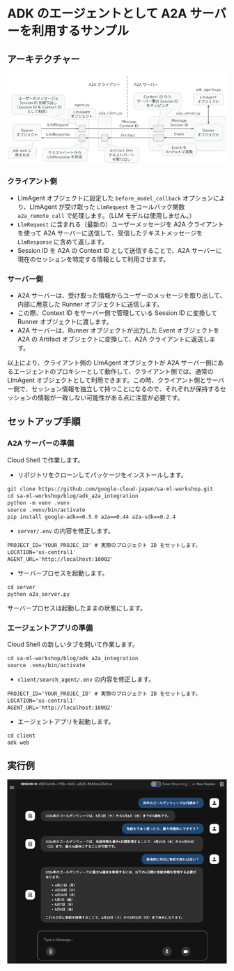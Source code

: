 # ADK のエージェントとして A2A サーバーを利用するサンプル

## アーキテクチャー

![](images/architecture.png)

### クライアント側

- LlmAgent オブジェクトに設定した `before_model_callback` オプションにより、LlmAgent が受け取った `LlmRequest` をコールバック関数 `a2a_remote_call` で処理します。（LLM モデルは使用しません。）
- `LlmRequest` に含まれる（最新の）ユーザーメッセージを A2A クライアントを使って A2A サーバーに送信して、受信したテキストメッセージを `LlmResponse` に含めて返します。
- Session ID を A2A の Context ID として送信することで、A2A サーバーに現在のセッションを特定する情報として利用させます。

### サーバー側

- A2A サーバーは、受け取った情報からユーザーのメッセージを取り出して、内部に用意した Runner オブジェクトに送信します。
- この際、Context ID をサーバー側で管理している Session ID に変換して Runner オブジェクトに渡します。
- A2A サーバーは、Runner オブジェクトが出力した Event オブジェクトを A2A の Artifact オブジェクトに変換して、A2A クライアントに返送します。

以上により、クライアント側の LlmAgent オブジェクトが A2A サーバー側にあるエージェントのプロキシーとして動作して、クライアント側では、通常の LlmAgent オブジェクトとして利用できます。この時、クライアント側とサーバー側で、セッション情報を独立して持つことになるので、それぞれが保持するセッションの情報が一致しない可能性がある点に注意が必要です。

## セットアップ手順

### A2A サーバーの準備

Cloud Shell で作業します。

- リポジトリをクローンしてパッケージをインストールします。
```
git clone https://github.com/google-cloud-japan/sa-ml-workshop.git
cd sa-ml-workshop/blog/adk_a2a_integration
python -m venv .venv
source .venv/bin/activate
pip install google-adk==0.5.0 a2a==0.44 a2a-sdk==0.2.4
```

- `server/.env` の内容を修正します。
```
PROJECT_ID='YOUR_PROJEC_ID' # 実際のプロジェクト ID をセットします。
LOCATION='us-central1'
AGENT_URL='http://localhost:10002'
```

- サーバープロセスを起動します。
```
cd server
python a2a_server.py
```

サーバープロセスは起動したままの状態にします。

### エージェントアプリの準備

Cloud Shell の新しいタブを開いて作業します。

```
cd sa-ml-workshop/blog/adk_a2a_integration
source .venv/bin/activate
```
- `client/search_agent/.env` の内容を修正します。

```
PROJECT_ID='YOUR_PROJEC_ID' # 実際のプロジェクト ID をセットします。
LOCATION='us-central1'
AGENT_URL='http://localhost:10002'
```

- エージェントアプリを起動します。

```
cd client
adk web
```

## 実行例
  
![](images/screenshot.png)





